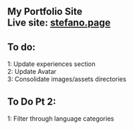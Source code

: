 My Portfolio Site <br />
Live site: [stefano.page](http://stefano-m.com)
-----------------

To do:
-----------------
1: Update experiences section <br />
2: Update Avatar <br />
3: Consolidate images/assets directories <br />

To Do Pt 2:
-----------------
1: Filter through language categories
